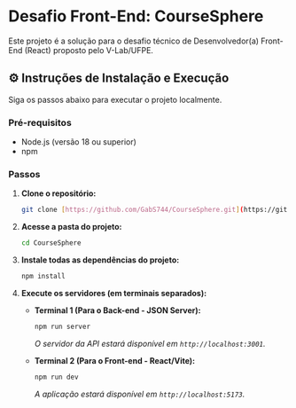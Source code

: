 # Desafio Front-End: CourseSphere

Este projeto é a solução para o desafio técnico de Desenvolvedor(a) Front-End (React) proposto pelo V-Lab/UFPE.

## ⚙️ Instruções de Instalação e Execução

Siga os passos abaixo para executar o projeto localmente.

### Pré-requisitos
* Node.js (versão 18 ou superior)
* npm

### Passos

1.  **Clone o repositório:**
    ```bash
    git clone [https://github.com/GabS744/CourseSphere.git](https://github.com/GabS744/CourseSphere.git)
    ```

2.  **Acesse a pasta do projeto:**
    ```bash
    cd CourseSphere
    ```

3.  **Instale todas as dependências do projeto:**
    ```bash
    npm install
    ```

4.  **Execute os servidores (em terminais separados):**

    * **Terminal 1 (Para o Back-end - JSON Server):**
        ```bash
        npm run server
        ```
        *O servidor da API estará disponível em `http://localhost:3001`.*

    * **Terminal 2 (Para o Front-end - React/Vite):**
        ```bash
        npm run dev
        ```
        *A aplicação estará disponível em `http://localhost:5173`.*
